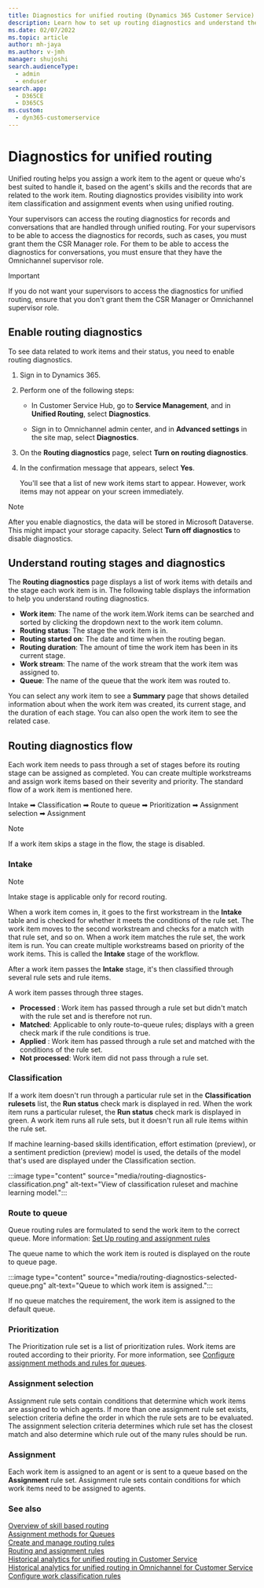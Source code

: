 ```yaml
---
title: Diagnostics for unified routing (Dynamics 365 Customer Service) | MicrosoftDocs
description: Learn how to set up routing diagnostics and understand the different stages of routing work items.
ms.date: 02/07/2022
ms.topic: article
author: mh-jaya
ms.author: v-jmh
manager: shujoshi
search.audienceType: 
  - admin
  - enduser
search.app: 
  - D365CE
  - D365CS
ms.custom: 
  - dyn365-customerservice
---
```


# Diagnostics for unified routing

Unified routing helps you assign a work item to the agent or queue who's best suited to handle it, based on the agent's skills and the records that are related to the work item. Routing diagnostics provides visibility into work item classification and assignment events when using unified routing.

Your supervisors can access the routing diagnostics for records and conversations that are handled through unified routing. For your supervisors to be able to access the diagnostics for records, such as cases, you must grant them the CSR Manager role. For them to be able to access the diagnostics for conversations, you must ensure that they have the Omnichannel supervisor role.

> [!Important]
> If you do not want your supervisors to access the diagnostics for unified routing, ensure that you don't grant them the CSR Manager or Omnichannel supervisor role.

## Enable routing diagnostics

To see data related to work items and their status, you need to enable routing diagnostics.

1. Sign in to Dynamics 365.

2. Perform one of the following steps:

   - In Customer Service Hub, go to **Service Management**, and in **Unified Routing**, select **Diagnostics**.

   - Sign in to Omnichannel admin center, and in **Advanced settings** in the site map, select **Diagnostics**.

3. On the **Routing diagnostics** page, select **Turn on routing diagnostics**.

4. In the confirmation message that appears, select **Yes**.

   You'll see that a list of new work items start to appear. However, work items may not appear on your screen immediately.

> [!NOTE]
> After you enable diagnostics, the data will be stored in Microsoft Dataverse. This might impact your storage capacity. Select **Turn off diagnostics** to disable diagnostics.


## Understand routing stages and diagnostics

The **Routing diagnostics** page displays a list of work items with details and the stage each work item is in. The following table displays the information to help you understand routing diagnostics.

- **Work item**: The name of the work item.Work items can be searched and sorted by clicking the dropdown next to the work item column.
- **Routing status**: The stage the work item is in.
- **Routing started on**: The date and time when the routing began.
- **Routing duration**: The amount of time the work item has been in its current stage.
- **Work stream**: The name of the work stream that the work item was assigned to.
- **Queue**: The name of the queue that the work item was routed to.

You can select any work item to see a **Summary** page that shows detailed information about when the work item was created, its current stage, and the duration of each stage. You can also open the work item to see the related case.

## Routing diagnostics flow

Each work item needs to pass through a set of stages before its routing stage can be assigned as completed. You can create multiple workstreams and assign work items based on their severity and priority. The standard flow of a work item is mentioned here.

Intake ➡ Classification ➡ Route to queue ➡ Prioritization ➡ Assignment selection ➡ Assignment

> [!NOTE]
> If a work item skips a stage in the flow, the stage is disabled.

### Intake

> [!NOTE]
> Intake stage is applicable only for record routing.

When a work item comes in, it goes to the first workstream in the **Intake** table and is checked for whether it meets the conditions of the rule set. The work item moves to the second workstream and checks for a match with that rule set, and so on. When a work item matches the rule set, the work item is run. You can create multiple workstreams based on priority of the work items. This is called the **Intake** stage of the workflow.

After a work item passes the **Intake** stage, it's then classified through several rule sets and rule items.

A work item passes through three stages.

- **Processed** : Work item has passed through a rule set but didn't match with the rule set and is therefore not run.
- **Matched**: Applicable to only route-to-queue rules; displays with a green check mark if the rule conditions is true.
- **Applied** : Work item has passed through a rule set and matched with the conditions of the rule set.
- **Not processed**: Work item did not pass through a rule set.

### Classification

If a work item doesn't run through a particular rule set in the **Classification rulesets** list, the **Run status** check mark is displayed in red. When the work item runs a particular ruleset, the **Run status** check mark is displayed in green. A work item runs all rule sets, but it doesn't run all rule items within the rule set.

If machine learning-based skills identification, effort estimation (preview), or a sentiment prediction (preview) model is used, the details of the model that's used are displayed under the Classification section.

:::image type="content" source="media/routing-diagnostics-classification.png" alt-text="View of classification ruleset and machine learning model.":::

### Route to queue

Queue routing rules are formulated to send the work item to the correct queue. More information: [Set Up routing and assignment rules](routing-rules.md)

The queue name to which the work item is routed is displayed on the route to queue page.

:::image type="content" source="media/routing-diagnostics-selected-queue.png" alt-text="Queue to which work item is assigned.":::

If no queue matches the requirement, the work item is assigned to the default queue.

### Prioritization

The Prioritization rule set is a list of prioritization rules. Work items are routed according to their priority. For more information, see [Configure assignment methods and rules for queues](configure-assignment-rules.md).

### Assignment selection

Assignment rule sets contain conditions that determine which work items are assigned to which agents. If more than one assignment rule set exists, selection criteria define the order in which the rule sets are to be evaluated. The assignment selection criteria determines which rule set has the closest match and also determine which rule out of the many rules should be run.

### Assignment

Each work item is assigned to an agent or is sent to a queue based on the **Assignment** rule set. Assignment rule sets contain conditions for which work items need to be assigned to agents.

### See also

[Overview of skill based routing](overview-skill-work-distribution.md)  
[Assignment methods for Queues](assignment-methods.md)  
[Create and manage routing rules](routing-rules.md)  
[Routing and assignment rules](routing-workstream-queues.md)  
[Historical analytics for unified routing in Customer Service](cs-historical-analytics-unified-routing.md)  
[Historical analytics for unified routing in Omnichannel for Customer Service](oc-historical-analytics-unified-routing.md)  
[Configure work classification rules](configure-work-classification.md)  

